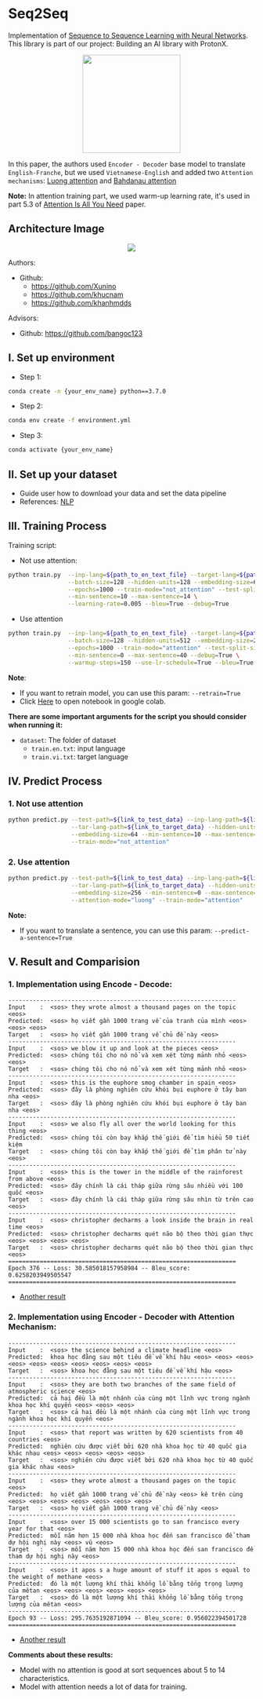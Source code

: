 # Seq2Seq

Implementation of [Sequence to Sequence Learning with Neural Networks](https://arxiv.org/pdf/1409.3215.pdf). This
library is part of our project: Building an AI library with ProtonX.

<p align="center">
    <img src='https://github.com/protonx-tf-03-projects/Seq2Seq/blob/main/assets/Team.png' width=200 class="center">
</p>

In this paper, the authors used `Encoder - Decoder` base model to translate `English-Franche`, but we
used `Vietnamese-English` and added two `Attention mechanisms`: [Luong attention](https://arxiv.org/pdf/1508.04025.pdf)
and [Bahdanau attention](https://arxiv.org/pdf/1409.0473.pdf)

**Note:** In attention training part, we used warm-up learning rate, it's used in part 5.3
of [Attention Is All You Need](https://arxiv.org/pdf/1706.03762.pdf) paper.

## Architecture Image

<p align="center">
    <img src="https://github.com/protonx-tf-03-projects/Seq2Seq/blob/main/assets/Net.png">
</p>

Authors:

- Github:
    - https://github.com/Xunino
    - https://github.com/khucnam
    - https://github.com/khanhmdds

Advisors:

- Github: https://github.com/bangoc123

## I. Set up environment

- Step 1:

```bash
conda create -n {your_env_name} python==3.7.0
```

- Step 2:

```bash
conda env create -f environment.yml
```

- Step 3:

```bash
conda activate {your_env_name}
``` 

## II. Set up your dataset

- Guide user how to download your data and set the data pipeline
- References: [NLP](https://github.com/protonx-tf-03-projects/Seq2Seq/tree/main/dataset)

## III. Training Process

Training script:

- Not use attention:

```bash
python train.py  --inp-lang=${path_to_en_text_file} --target-lang=${path_to_vi_text_file} \
                 --batch-size=128 --hidden-units=128 --embedding-size=64 \
                 --epochs=1000 --train-mode="not_attention" --test-split-size=0.1 \
                 --min-sentence=10 --max-sentence=14 \
                 --learning-rate=0.005 --bleu=True --debug=True
```

- Use attention

```bash
python train.py  --inp-lang=${path_to_en_text_file} --target-lang=${path_to_vi_text_file} \
                 --batch-size=128 --hidden-units=512 --embedding-size=256 \
                 --epochs=1000 --train-mode="attention" --test-split-size=0.001 \
                 --min-sentence=0 --max-sentence=40 --debug=True \
                 --warmup-steps=150 --use-lr-schedule=True --bleu=True
```

**Note**:

- If you want to retrain model, you can use this param: ```--retrain=True```
- Click [Here](https://colab.research.google.com/drive/11X9pk2rdBAjXVQugfqxPDezZCuj8_QD9#scrollTo=jqC_yVxZ4qje) to open
  notebook in google colab.

**There are some important arguments for the script you should consider when running it:**

- `dataset`: The folder of dataset
    - `train.en.txt`: input language
    - `train.vi.txt`: target language

## IV. Predict Process

### 1. Not use attention

```bash
python predict.py --test-path=${link_to_test_data} --inp-lang-path=${link_to_input_data} \
                  --tar-lang-path=${link_to_target_data} --hidden-units=128 \
                  --embedding-size=64 --min-sentence=10 --max-sentence=14 \
                  --train-mode="not_attention"
```

### 2. Use attention

```bash
python predict.py --test-path=${link_to_test_data} --inp-lang-path=${link_to_input_data} \
                  --tar-lang-path=${link_to_target_data} --hidden-units=512 \
                  --embedding-size=256 --min-sentence=0 --max-sentence=40 \
                  --attention-mode="luong" --train-mode="attention"
```

**Note:**

- If you want to translate a sentence, you can use this param: `--predict-a-sentence=True`

## V. Result and Comparision

### 1. Implementation using Encode - Decode:

```
-----------------------------------------------------------------
Input    :  <sos> they wrote almost a thousand pages on the topic <eos>
Predicted:  <sos> họ viết gần 1000 trang về của tranh của mình <eos> <eos> <eos>
Target   :  <sos> họ viết gần 1000 trang về chủ đề này <eos>
-----------------------------------------------------------------
Input    :  <sos> we blow it up and look at the pieces <eos>
Predicted:  <sos> chúng tôi cho nó nổ và xem xét từng mảnh nhỏ <eos> <eos>
Target   :  <sos> chúng tôi cho nó nổ và xem xét từng mảnh nhỏ <eos>
-----------------------------------------------------------------
Input    :  <sos> this is the euphore smog chamber in spain <eos>
Predicted:  <sos> đây là phòng nghiên cứu khói bụi euphore ở tây ban nha <eos>
Target   :  <sos> đây là phòng nghiên cứu khói bụi euphore ở tây ban nha <eos>
-----------------------------------------------------------------
Input    :  <sos> we also fly all over the world looking for this thing <eos>
Predicted:  <sos> chúng tôi còn bay khắp thế giới để tìm hiểu 50 tiết kiệm
Target   :  <sos> chúng tôi còn bay khắp thế giới để tìm phân tử này <eos>
-----------------------------------------------------------------
Input    :  <sos> this is the tower in the middle of the rainforest from above <eos>
Predicted:  <sos> đây chính là cái tháp giữa rừng sâu nhiều với 100 quốc <eos>
Target   :  <sos> đây chính là cái tháp giữa rừng sâu nhìn từ trên cao <eos>
-----------------------------------------------------------------
Input    :  <sos> christopher decharms a look inside the brain in real time <eos>
Predicted:  <sos> christopher decharms quét não bộ theo thời gian thực <eos> <eos> <eos> <eos>
Target   :  <sos> christopher decharms quét não bộ theo thời gian thực <eos>
=================================================================
Epoch 376 -- Loss: 30.585018157958984 -- Bleu_score: 0.6258203949505547
=================================================================
```

- [Another result](https://github.com/protonx-tf-03-projects/Seq2Seq/blob/main/assets/result_1.png)

### 2. Implementation using Encoder - Decoder with Attention Mechanism:

```
-----------------------------------------------------------------
Input    :  <sos> the science behind a climate headline <eos>
Predicted:  khoa học đằng sau một tiêu đề về khí hậu <eos> <eos> <eos> <eos> <eos> <eos> <eos> <eos> <eos> <eos>
Target   :  <sos> khoa học đằng sau một tiêu đề về khí hậu <eos>
-----------------------------------------------------------------
Input    :  <sos> they are both two branches of the same field of atmospheric science <eos>
Predicted:  cả hai đều là một nhánh của cùng một lĩnh vực trong ngành khoa học khí quyển <eos> <eos> <eos>
Target   :  <sos> cả hai đều là một nhánh của cùng một lĩnh vực trong ngành khoa học khí quyển <eos>
-----------------------------------------------------------------
Input    :  <sos> that report was written by 620 scientists from 40 countries <eos>
Predicted:  nghiên cứu được viết bởi 620 nhà khoa học từ 40 quốc gia khác nhau <eos> <eos> <eos> <eos> <eos>
Target   :  <sos> nghiên cứu được viết bởi 620 nhà khoa học từ 40 quốc gia khác nhau <eos>
-----------------------------------------------------------------
Input    :  <sos> they wrote almost a thousand pages on the topic <eos>
Predicted:  họ viết gần 1000 trang về chủ đề này <eos> kê trên cùng <eos> <eos> <eos> <eos> <eos> <eos> <eos>
Target   :  <sos> họ viết gần 1000 trang về chủ đề này <eos>
-----------------------------------------------------------------
Input    :  <sos> over 15 000 scientists go to san francisco every year for that <eos>
Predicted:  mỗi năm hơn 15 000 nhà khoa học đến san francisco để tham dự hội nghị này <eos> vũ <eos>
Target   :  <sos> mỗi năm hơn 15 000 nhà khoa học đến san francisco để tham dự hội nghị này <eos>
-----------------------------------------------------------------
Input    :  <sos> it apos s a huge amount of stuff it apos s equal to the weight of methane <eos>
Predicted:  đó là một lượng khí thải khổng lồ bằng tổng trọng lượng của mêtan <eos> <eos> <eos> <eos> <eos> <eos>
Target   :  <sos> đó là một lượng khí thải khổng lồ bằng tổng trọng lượng của mêtan <eos>
-----------------------------------------------------------------
Epoch 93 -- Loss: 295.7635192871094 -- Bleu_score: 0.956022394501728
=================================================================
```

- [Another result](https://github.com/protonx-tf-03-projects/Seq2Seq/blob/main/assets/result_2.png)

**Comments about these results:**

- Model with no attention is good at sort sequences about 5 to 14 characteristics.
- Model with attention needs a lot of data for training.
